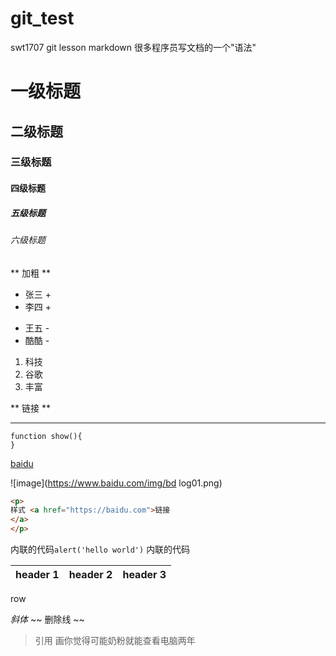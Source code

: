 # git_test
swt1707 git lesson
markdown 很多程序员写文档的一个"语法"
# 一级标题
## 二级标题
### 三级标题
#### 四级标题
##### 五级标题
###### 六级标题
** 加粗 **
+ 张三 +
+ 李四 +
- 王五 -
 - 酷酷 -
 1. 科技
 2. 谷歌
 3. 丰富
 
 ** 链接 **
 
 ---
 
 ```Js
 function show(){
 }
 ```
 
 [baidu](https://baidu.com)
 
 ![image](https://www.baidu.com/img/bd log01.png)
 
 ```html
 <p>
 样式 <a href="https://baidu.com">链接
</a>
</p>
```
 
 内联的代码`alert('hello world')`
内联的代码 

header 1 | header 2 | header 3
---|---|---|
row

*斜体*
~~ 删除线 ~~
> 引用 画你觉得可能奶粉就能查看电脑两年

 
